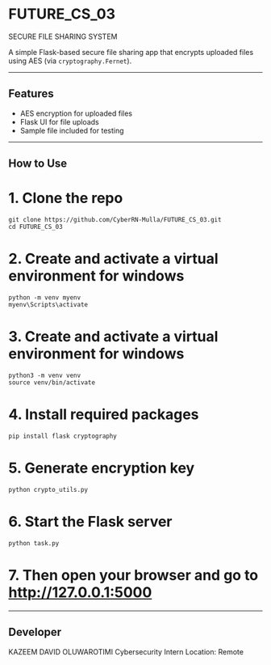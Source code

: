 # FUTURE_CS_03
SECURE FILE SHARING SYSTEM

A simple Flask-based secure file sharing app that encrypts uploaded files using AES (via `cryptography.Fernet`).

---

## Features

- AES encryption for uploaded files
- Flask UI for file uploads
- Sample file included for testing

---

## How to Use

# 1. Clone the repo
```
git clone https://github.com/CyberRN-Mulla/FUTURE_CS_03.git
cd FUTURE_CS_03
```

# 2. Create and activate a virtual environment for windows
```
python -m venv myenv
myenv\Scripts\activate
```

# 3. Create and activate a virtual environment for windows
```
python3 -m venv venv
source venv/bin/activate
```

# 4. Install required packages
```
pip install flask cryptography
```

# 5. Generate encryption key
```
python crypto_utils.py
```

# 6. Start the Flask server
```
python task.py
```

# 7. Then open your browser and go to http://127.0.0.1:5000

---

## Developer
KAZEEM DAVID OLUWAROTIMI
Cybersecurity Intern
Location: Remote

